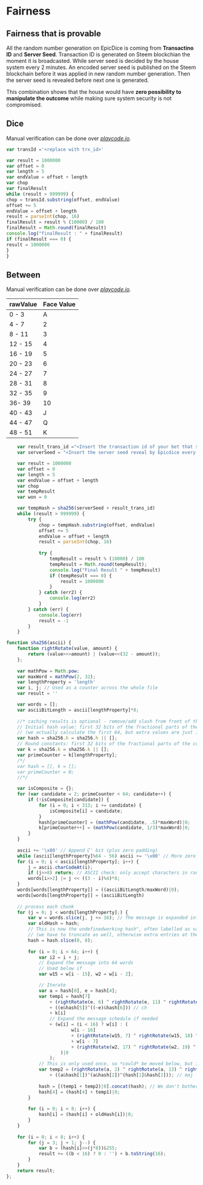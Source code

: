 # Fairness

## Fairness that is provable

All the random number generation on EpicDice is coming from **Transactino ID** and **Server Seed**. Transaction ID is generated on Steem blockchian the moment it is broadcasted. While server seed is decided by the house system every 2 minutes. An encoded server seed is published on the Steem blockchain before it was applied in new random number generation. Then the server seed is revealed before next one is generated.

This combination shows that the house would have **zero possibility to manipulate the outcome** while making sure system security is not compromised.

## Dice

Manual verification can be done over [_playcode.io_](https://playcode.io/450370?tabs=script.js,preview,console)_._

```javascript
var transId ='<replace with trx_id>'

var result = 1000000
var offset = 0
var length = 5
var endValue = offset + length
var chop
var finalResult
while (result > 999999) {
chop = transId.substring(offset, endValue)
offset += 5
endValue = offset + length
result = parseInt(chop, 16)
finalResult = result % (10000) / 100
finalResult = Math.round(finalResult)
console.log("finalResult : " + finalResult)
if (finalResult === 0) {
result = 1000000
}
}
```

## Between

Manual verification can be done over [_playcode.io_](https://playcode.io/470482?tabs=script.js,preview,console)_._

| rawValue | Face Value |
| :--- | :--- |
| 0 - 3 | A |
| 4 - 7 | 2 |
| 8 - 11 | 3 |
| 12 - 15 | 4 |
| 16 - 19 | 5 |
| 20 - 23 | 6 |
| 24 - 27 | 7 |
| 28 - 31 | 8 |
| 32 - 35 | 9 |
| 36- 39 | 10 |
| 40 - 43 | J |
| 44 - 47 | Q |
| 48 - 51 | K |

```javascript
    var result_trans_id ="<Insert the transaction id of your bet that sent to epicdice>"
    var serverSeed = "<Insert the server seed reveal by Epicdice every 2 minutes>"

    var result = 1000000
    var offset = 0
    var length = 5
    var endValue = offset + length
    var chop
    var tempResult
    var won = 0

    var tempHash = sha256(serverSeed + result_trans_id)
    while (result > 999999) {
        try {
            chop = tempHash.substring(offset, endValue)
            offset += 5
            endValue = offset + length
            result = parseInt(chop, 16)
   
            try {
                tempResult = result % (10000) / 100
                tempResult = Math.round(tempResult);
                console.log("Final Result " + tempResult)
                if (tempResult === 0) {
                    result = 1000000
                }
            } catch (err2) {
                console.log(err2)
            }
        } catch (err) {
            console.log(err)
            result = -1
        }
    }

function sha256(ascii) {
	function rightRotate(value, amount) {
		return (value>>>amount) | (value<<(32 - amount));
	};
	
	var mathPow = Math.pow;
	var maxWord = mathPow(2, 32);
	var lengthProperty = 'length'
	var i, j; // Used as a counter across the whole file
	var result = ''

	var words = [];
	var asciiBitLength = ascii[lengthProperty]*8;
	
	//* caching results is optional - remove/add slash from front of this line to toggle
	// Initial hash value: first 32 bits of the fractional parts of the square roots of the first 8 primes
	// (we actually calculate the first 64, but extra values are just ignored)
	var hash = sha256.h = sha256.h || [];
	// Round constants: first 32 bits of the fractional parts of the cube roots of the first 64 primes
	var k = sha256.k = sha256.k || [];
	var primeCounter = k[lengthProperty];
	/*/
	var hash = [], k = [];
	var primeCounter = 0;
	//*/

	var isComposite = {};
	for (var candidate = 2; primeCounter < 64; candidate++) {
		if (!isComposite[candidate]) {
			for (i = 0; i < 313; i += candidate) {
				isComposite[i] = candidate;
			}
			hash[primeCounter] = (mathPow(candidate, .5)*maxWord)|0;
			k[primeCounter++] = (mathPow(candidate, 1/3)*maxWord)|0;
		}
	}
	
	ascii += '\x80' // Append Ƈ' bit (plus zero padding)
	while (ascii[lengthProperty]%64 - 56) ascii += '\x00' // More zero padding
	for (i = 0; i < ascii[lengthProperty]; i++) {
		j = ascii.charCodeAt(i);
		if (j>>8) return; // ASCII check: only accept characters in range 0-255
		words[i>>2] |= j << ((3 - i)%4)*8;
	}
	words[words[lengthProperty]] = ((asciiBitLength/maxWord)|0);
	words[words[lengthProperty]] = (asciiBitLength)
	
	// process each chunk
	for (j = 0; j < words[lengthProperty];) {
		var w = words.slice(j, j += 16); // The message is expanded into 64 words as part of the iteration
		var oldHash = hash;
		// This is now the undefinedworking hash", often labelled as variables a...g
		// (we have to truncate as well, otherwise extra entries at the end accumulate
		hash = hash.slice(0, 8);
		
		for (i = 0; i < 64; i++) {
			var i2 = i + j;
			// Expand the message into 64 words
			// Used below if 
			var w15 = w[i - 15], w2 = w[i - 2];

			// Iterate
			var a = hash[0], e = hash[4];
			var temp1 = hash[7]
				+ (rightRotate(e, 6) ^ rightRotate(e, 11) ^ rightRotate(e, 25)) // S1
				+ ((e&hash[5])^((~e)&hash[6])) // ch
				+ k[i]
				// Expand the message schedule if needed
				+ (w[i] = (i < 16) ? w[i] : (
						w[i - 16]
						+ (rightRotate(w15, 7) ^ rightRotate(w15, 18) ^ (w15>>>3)) // s0
						+ w[i - 7]
						+ (rightRotate(w2, 17) ^ rightRotate(w2, 19) ^ (w2>>>10)) // s1
					)|0
				);
			// This is only used once, so *could* be moved below, but it only saves 4 bytes and makes things unreadble
			var temp2 = (rightRotate(a, 2) ^ rightRotate(a, 13) ^ rightRotate(a, 22)) // S0
				+ ((a&hash[1])^(a&hash[2])^(hash[1]&hash[2])); // maj
			
			hash = [(temp1 + temp2)|0].concat(hash); // We don't bother trimming off the extra ones, they're harmless as long as we're truncating when we do the slice()
			hash[4] = (hash[4] + temp1)|0;
		}
		
		for (i = 0; i < 8; i++) {
			hash[i] = (hash[i] + oldHash[i])|0;
		}
	}
	
	for (i = 0; i < 8; i++) {
		for (j = 3; j + 1; j--) {
			var b = (hash[i]>>(j*8))&255;
			result += ((b < 16) ? 0 : '') + b.toString(16);
		}
	}
	return result;
};
```



